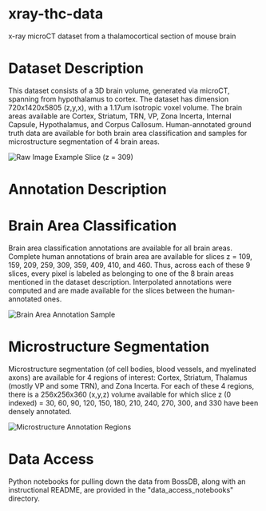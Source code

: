 # xray-thc-data
x-ray microCT dataset from a thalamocortical section of mouse brain

# Dataset Description
This dataset consists of a 3D brain volume, generated via microCT, spanning from hypothalamus to cortex. The dataset has dimension 720x1420x5805 (z,y,x), with a 1.17um isotropic voxel volume. The brain areas available are Cortex, Striatum, TRN, VP, Zona Incerta, Internal Capsule, Hypothalamus, and Corpus Callosum. Human-annotated ground truth data are available for both brain area classification and samples for microstructure segmentation of 4 brain areas.

![Raw Image Example Slice (z = 309)](https://github.com/nerdslab/xray-thc-data/blob/master/images/309_Raw-Data.png)

# Annotation Description
# Brain Area Classification
Brain area classification annotations are available for all brain areas. Complete human annotations of brain area are available for slices z = 109, 159, 209, 259, 309, 359, 409, 410, and 460. Thus, across each of these 9 slices, every pixel is labeled as belonging to one of the 8 brain areas mentioned in the dataset description. Interpolated annotations were computed and are made available for the slices between the human-annotated ones.

![Brain Area Annotation Sample](https://github.com/nerdslab/xray-thc-data/blob/master/images/Brain-Area-Annos.PNG)

# Microstructure Segmentation
Microstructure segmentation (of cell bodies, blood vessels, and myelinated axons) are available for 4 regions of interest: Cortex, Striatum, Thalamus (mostly VP and some TRN), and Zona Incerta. For each of these 4 regions, there is a 256x256x360 (x,y,z) volume available for which slice z (0 indexed) = 30, 60, 90, 120, 150, 180, 210, 240, 270, 300, and 330 have been densely annotated.

![Microstructure Annotation Regions](https://github.com/nerdslab/xray-thc-data/blob/master/images/Microstructure-Annos.png)

# Data Access
Python notebooks for pulling down the data from BossDB, along with an instructional README, are provided in the "data_access_notebooks" directory.
